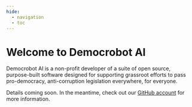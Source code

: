 ```yaml
---
hide:
  - navigation
  - toc
---
```


# Welcome to Democrobot AI

Democrobot AI is a non-profit developer of a suite of open source, purpose-built software designed for
supporting grassroot efforts to pass pro-democracy, anti-corruption legislation everywhere, for everyone.

Details coming soon. In the meantime, check out our [GitHub account](https://github.com/democrobot)
for more information.
